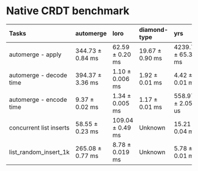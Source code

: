 # Native CRDT benchmark

| Tasks                   | automerge        | loro             | diamond-type    | yrs                |
|:------------------------|:-----------------|:-----------------|:----------------|:-------------------|
| automerge - apply       | 344.73 ± 0.84 ms | 62.59 ± 0.20 ms  | 19.67 ± 0.90 ms | 4239.71 ± 65.33 ms |
| automerge - decode time | 394.37 ± 3.36 ms | 1.10 ± 0.006 ms  | 1.92 ± 0.01 ms  | 4.42 ± 0.01 ms     |
| automerge - encode time | 9.37 ± 0.02 ms   | 1.34 ± 0.005 ms  | 1.17 ± 0.01 ms  | 558.97 ± 2.05 us   |
| concurrent list inserts | 58.55 ± 0.23 ms  | 109.04 ± 0.49 ms | Unknown         | 15.21 ± 0.04 ms    |
| list_random_insert_1k   | 265.08 ± 0.77 ms | 8.78 ± 0.019 ms  | Unknown         | 5.78 ± 0.01 ms     |
